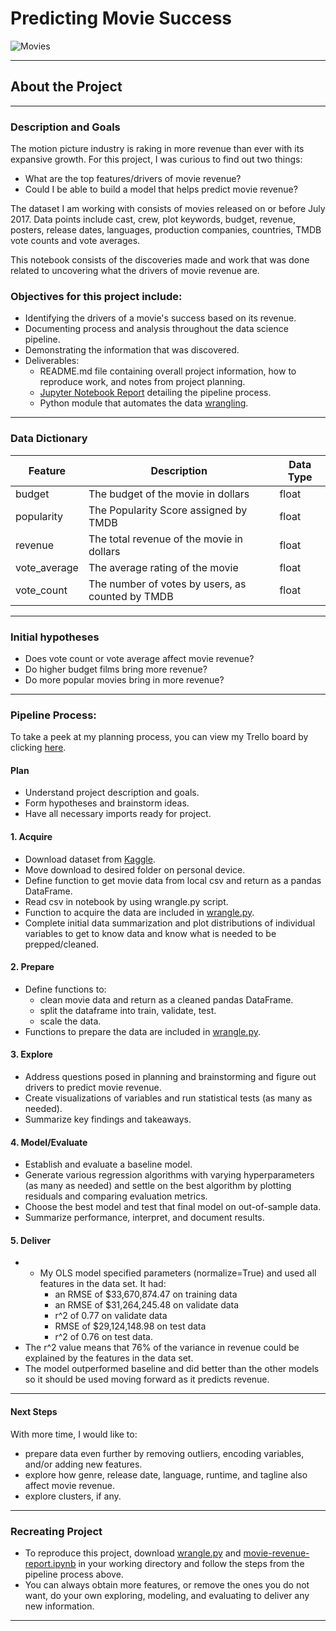 # Predicting Movie Success
![Movies](https://image.shutterstock.com/image-vector/film-festival-260nw-8170690.jpg)
****

## About the Project

****

### Description and Goals

The motion picture industry is raking in more revenue than ever with its expansive growth. For this project, I was curious to find out two things:
- What are the top features/drivers of movie revenue?
- Could I be able to build a model that helps predict movie revenue?

The dataset I am working with consists of movies released on or before July 2017. Data points include cast, crew, plot keywords, budget, revenue, posters, release dates, languages, production companies, countries, TMDB vote counts and vote averages.

This notebook consists of the discoveries made and work that was done related to uncovering what the drivers of movie revenue are.

### Objectives for this project include:
- Identifying the drivers of a movie's success based on its revenue.
- Documenting process and analysis throughout the data science pipeline.
- Demonstrating the information that was discovered.
- Deliverables:
    - README.md file containing overall project information, how to reproduce work, and notes from project planning.
    - [Jupyter Notebook Report](https://github.com/aliciag92/cinema-side-project/blob/main/movie-revenue-report.ipynb) detailing the pipeline process.
    - Python module that automates the data [wrangling](https://github.com/aliciag92/cinema-side-project/blob/main/wrangle.py).

****

### Data Dictionary

Feature      | Description   | Data Type
------------ | ------------- | ------------
budget | The budget of the movie in dollars | float
popularity | The Popularity Score assigned by TMDB | float
revenue | The total revenue of the movie in dollars | float
vote_average | The average rating of the movie | float
vote_count | The number of votes by users, as counted by TMDB | float

**** 

### Initial hypotheses
- Does vote count or vote average affect movie revenue?
- Do higher budget films bring more revenue?
- Do more popular movies bring in more revenue?


****

### Pipeline Process:
To take a peek at my planning process, you can view my Trello board by clicking [here](https://trello.com/b/qwVUJS23/alicias-side-project-prediction-of-movie-revenue-from-tmdb-dataset).

#### Plan
- Understand project description and goals. 
- Form hypotheses and brainstorm ideas.
- Have all necessary imports ready for project.


#### 1. Acquire
- Download dataset from [Kaggle](https://www.kaggle.com/rounakbanik/the-movies-dataset?select=movies_metadata.csv).
- Move download to desired folder on personal device.
- Define function to get movie data from local csv and return as a pandas DataFrame.
- Read csv in notebook by using wrangle.py script.
- Function to acquire the data are included in [wrangle.py](https://github.com/aliciag92/cinema-side-project/blob/main/wrangle.py).
- Complete initial data summarization and plot distributions of individual variables to get to know data and know what is needed to be prepped/cleaned.

#### 2. Prepare
- Define functions to:
    - clean movie data and return as a cleaned pandas DataFrame.
    - split the dataframe into train, validate, test.
    - scale the data.
- Functions to prepare the data are included in [wrangle.py](https://github.com/aliciag92/cinema-side-project/blob/main/wrangle.py).

#### 3. Explore
- Address questions posed in planning and brainstorming and figure out drivers to predict movie revenue.
- Create visualizations of variables and run statistical tests (as many as needed).
- Summarize key findings and takeaways.

#### 4. Model/Evaluate
- Establish and evaluate a baseline model.
- Generate various regression algorithms with varying hyperparameters (as many as needed) and settle on the best algorithm by plotting residuals and comparing evaluation metrics.
- Choose the best model and test that final model on out-of-sample data.
- Summarize performance, interpret, and document results.

#### 5. Deliver
- - My OLS model specified parameters (normalize=True) and used all features in the data set. It had:
    - an RMSE of \$33,670,874.47 on training data
    - an RMSE of \$31,264,245.48 on validate data
    - r^2 of 0.77 on validate data
    - RMSE of \$29,124,148.98 on test data
    - r^2 of 0.76 on test data. 
- The r^2 value means that 76% of the variance in revenue could be explained by the features in the data set.
- The model outperformed baseline and did better than the other models so it should be used moving forward as it predicts revenue.

****

#### Next Steps
With more time, I would like to:
- prepare data even further by removing outliers, encoding variables, and/or adding new features.
- explore how genre, release date, language, runtime, and tagline also affect movie revenue.
- explore clusters, if any.


****

### Recreating Project
- To reproduce this project, download [wrangle.py](https://github.com/aliciag92/cinema-side-project/blob/main/wrangle.py) and [movie-revenue-report.ipynb](https://github.com/aliciag92/cinema-side-project/blob/main/movie-revenue-report.ipynb) in your working directory and follow the steps from the pipeline process above.
- You can always obtain more features, or remove the ones you do not want, do your own exploring, modeling, and evaluating to deliver any new information.

****